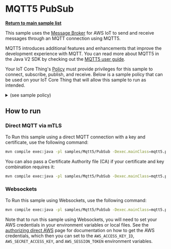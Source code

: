 # MQTT5 PubSub

[**Return to main sample list**](../../README.md)

This sample uses the
[Message Broker](https://docs.aws.amazon.com/iot/latest/developerguide/iot-message-broker.html)
for AWS IoT to send and receive messages through an MQTT connection using MQTT5.

MQTT5 introduces additional features and enhancements that improve the development experience with MQTT. You can read more about MQTT5 in the Java V2 SDK by checking out the [MQTT5 user guide](../../../documents/MQTT5_Userguide.md).

Your IoT Core Thing's [Policy](https://docs.aws.amazon.com/iot/latest/developerguide/iot-policies.html) must provide privileges for this sample to connect, subscribe, publish, and receive. Below is a sample policy that can be used on your IoT Core Thing that will allow this sample to run as intended.

<details>
<summary>(see sample policy)</summary>
<pre>
{
  "Version": "2012-10-17",
  "Statement": [
    {
      "Effect": "Allow",
      "Action": [
        "iot:Publish",
        "iot:Receive"
      ],
      "Resource": [
        "arn:aws:iot:<b>region</b>:<b>account</b>:topic/test/topic"
      ]
    },
    {
      "Effect": "Allow",
      "Action": [
        "iot:Subscribe"
      ],
      "Resource": [
        "arn:aws:iot:<b>region</b>:<b>account</b>:topicfilter/test/topic"
      ]
    },
    {
      "Effect": "Allow",
      "Action": [
        "iot:Connect"
      ],
      "Resource": [
        "arn:aws:iot:<b>region</b>:<b>account</b>:client/test-*"
      ]
    }
  ]
}
</pre>

Replace with the following with the data from your AWS account:
* `<region>`: The AWS IoT Core region where you created your AWS IoT Core thing you wish to use with this sample. For example `us-east-1`.
* `<account>`: Your AWS IoT Core account ID. This is the set of numbers in the top right next to your AWS account name when using the AWS IoT Core website.
* `<thingname>`: The name of your AWS IoT Core thing you want the device connection to be associated with

Note that in a real application, you may want to avoid the use of wildcards in your ClientID or use them selectively. Please follow best practices when working with AWS on production applications using the SDK. Also, for the purposes of this sample, please make sure your policy allows a client ID of `test-*` to connect or use `--client_id <client ID here>` to send the client ID your policy supports.

</details>

## How to run

### Direct MQTT via mTLS

To Run this sample using a direct MQTT connection with a key and certificate, use the following command:

```sh
mvn compile exec:java -pl samples/Mqtt5/PubSub -Dexec.mainClass=mqtt5.pubsub.PubSub -Dexec.args='--endpoint <endpoint> --cert <path to certificate> --key <path to private key>'
```

You can also pass a Certificate Authority file (CA) if your certificate and key combination requires it:

```sh
mvn compile exec:java -pl samples/Mqtt5/PubSub -Dexec.mainClass=mqtt5.pubsub.PubSub -Dexec.args='--endpoint <endpoint> --cert <path to certificate> --key <path to private key> --ca_file <path to root CA>'
```

### Websockets

To Run this sample using Websockets, use the following command:
```sh
mvn compile exec:java -pl samples/Mqtt5/PubSub -Dexec.mainClass=mqtt5.pubsub.PubSub -Dexec.args='--endpoint <endpoint> --signing_region <region>'
```

Note that to run this sample using Websockets, you will need to set your AWS credentials in your environment variables or local files. See the [authorizing direct AWS](https://docs.aws.amazon.com/iot/latest/developerguide/authorizing-direct-aws.html) page for documentation on how to get the AWS credentials, which then you can set to the `AWS_ACCESS_KEY_ID`, `AWS_SECRET_ACCESS_KEY`, and `AWS_SESSION_TOKEN` environment variables.
